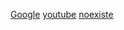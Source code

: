 [Google](https://www.google.com)
[youtube](https://www.youtube.com)
[noexiste](https://www.anexist.com)

